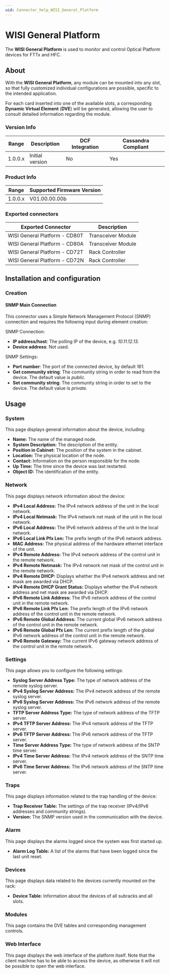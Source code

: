 ```yaml
---
uid: Connector_help_WISI_General_Platform
---
```


# WISI General Platform

The **WISI General Platform** is used to monitor and control Optical Platform devices for FTTx and HFC.

## About

With the **WISI General Platform**, any module can be mounted into any slot, so that fully customized individual configurations are possible, specific to the intended application.

For each card inserted into one of the available slots, a corresponding **Dynamic Virtual Element** (**DVE**) will be generated, allowing the user to consult detailed information regarding the module.

### Version Info

| **Range** | **Description** | **DCF Integration** | **Cassandra Compliant** |
|------------------|-----------------|---------------------|-------------------------|
| 1.0.0.x          | Initial version | No                  | Yes                     |

### Product Info

| Range | Supported Firmware Version |
|------------------|-----------------------------|
| 1.0.0.x          | V01.00.00.00b               |

### Exported connectors

| **Exported Connector**         | **Description**    |
|-------------------------------|--------------------|
| WISI General Platform - CD80T | Transceiver Module |
| WISI General Platform - CD80A | Transceiver Module |
| WISI General Platform - CD72T | Rack Controller    |
| WISI General Platform - CD72N | Rack Controller    |

## Installation and configuration

### Creation

#### SNMP Main Connection

This connector uses a Simple Network Management Protocol (SNMP) connection and requires the following input during element creation:

SNMP Connection:

- **IP address/host**: The polling IP of the device, e.g. *10.11.12.13.*
- **Device address**: Not used.

SNMP Settings:

- **Port number**: The port of the connected device, by default *161.*
- **Get community string**: The community string in order to read from the device. The default value is *public*.
- **Set community string**: The community string in order to set to the device. The default value is *private.*

## Usage

### System

This page displays general information about the device, including:

- **Name:** The name of the managed node.
- **System Description:** The description of the entity.
- **Position in Cabinet:** The position of the system in the cabinet.
- **Location:** The physical location of the node.
- **Contact:** Information on the person responsible for the node.
- **Up Time:** The time since the device was last restarted.
- **Object ID:** The identification of the entity.

### Network

This page displays network information about the device:

- **IPv4 Local Address:** The IPv4 network address of the unit in the local network.
- **IPv4 Local Netmask:** The IPv4 network net mask of the unit in the local network.
- **IPv6 Local Address:** The IPv6 network address of the unit in the local network.
- **IPv6 Local Link Pfx Len:** The prefix length of the IPv6 network address.
- **MAC Address:** The physical address of the hardware ethernet interface of the unit.
- **IPv4 Remote Address:** The IPv4 network address of the control unit in the remote network.
- **IPv4 Remote Netmask:** The IPv4 network net mask of the control unit in the remote network.
- **IPv4 Remote DHCP:** Displays whether the IPv4 network address and net mask are awarded via DHCP.
- **IPv4 Remote DHCP Grant Status:** Displays whether the IPv4 network address and net mask are awarded via DHCP.
- **IPv6 Remote Link Address:** The IPv6 network address of the control unit in the remote network.
- **IPv6 Remote Link Pfx Len:** The prefix length of the IPv6 network address of the control unit in the remote network.
- **IPv6 Remote Global Address:** The current global IPv6 network address of the control unit in the remote network.
- **IPv6 Remote Global Pfx Len:** The current prefix length of the global IPv6 network address of the control unit in the remote network.
- **IPv6 Remote Gateway:** The current IPv6 gateway network address of the control unit in the remote network.

### Settings

This page allows you to configure the following settings:

- **Syslog Server Address Type:** The type of network address of the remote syslog server.
- **IPv4 Syslog Server Address:** The IPv4 network address of the remote syslog server.
- **IPv6 Syslog Server Address:** The IPv6 network address of the remote syslog server.
- **TFTP Server Address Type:** The type of network address of the TFTP server.
- **IPv4 TFTP Server Address:** The IPv4 network address of the TFTP server.
- **IPv6 TFTP Server Address:** The IPv6 network address of the TFTP server.
- **Time Server Address Type:** The type of network address of the SNTP time server.
- **IPv4 Time Server Address:** The IPv4 network address of the SNTP time server.
- **IPv6 Time Server Address:** The IPv6 network address of the SNTP time server.

### Traps

This page displays information related to the trap handling of the device:

- **Trap Receiver Table:** The settings of the trap receiver (IPv4/IPv6 addresses and community strings).
- **Version:** The SNMP version used in the communication with the device.

### Alarm

This page displays the alarms logged since the system was first started up.

- **Alarm Log Table:** A list of the alarms that have been logged since the last unit reset.

### Devices

This page displays data related to the devices currently mounted on the rack:

- **Device Table:** Information about the devices of all subracks and all slots.

### Modules

This page contains the DVE tables and corresponding management controls.

### Web Interface

This page displays the web interface of the platform itself. Note that the client machine has to be able to access the device, as otherwise it will not be possible to open the web interface.
